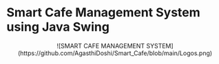 # Smart Cafe Management System using Java Swing 
<div align="center"> ![SMART CAFE MANAGEMENT SYSTEM](https://github.com/AgasthiDoshi/Smart_Cafe/blob/main/Logos.png)
